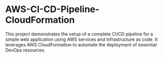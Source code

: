 # AWS-CI-CD-Pipeline-CloudFormation
This project demonstrates the setup of a complete CI/CD pipeline for a simple web application using AWS services and infrastructure as code. It leverages AWS CloudFormation to automate the deployment of essential DevOps resources.
